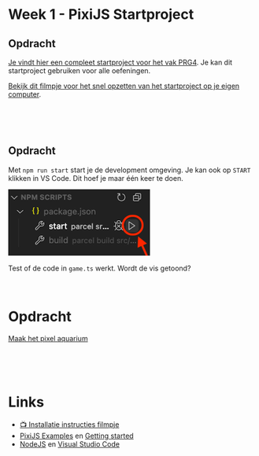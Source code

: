 # Week 1 - PixiJS Startproject

## Opdracht

[Je vindt hier een compleet startproject voor het vak PRG4](https://github.com/HR-CMGT/PRG04-2021-2022-startproject). Je kan dit startproject gebruiken voor alle oefeningen.

[Bekijk dit filmpje voor het snel opzetten van het startproject op je eigen computer](https://youtu.be/uuPprdiFKXI).

<br>
<br>
<br>

## Opdracht

Met `npm run start` start je de development omgeving. Je kan ook op `START ` klikken in VS Code. Dit hoef je maar één keer te doen. 

![run](./run_npm.png)

Test of de code in `game.ts` werkt. Wordt de vis getoond?
<br>
<br>
<br>

# Opdracht 

[Maak het pixel aquarium](./week1-pixi.md)

<br>
<br>
<br>

# Links

- [📺 Installatie instructies filmpje](https://youtu.be/uuPprdiFKXI)
- [PixiJS Examples](https://pixijs.io/examples/) en [Getting started](https://pixijs.io/guides/basics/getting-started.html)
- [NodeJS](https://nodejs.org/en/) en [Visual Studio Code](https://code.visualstudio.com)